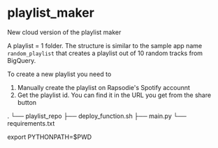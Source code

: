 # playlist_maker
New cloud version of the playlist maker

A playlist = 1 folder. The structure is similar to the sample app name `random_playlist` that creates a playlist out of 10 random tracks from BigQuery.

To create a new playlist you need to
1. Manually create the playlist on Rapsodie's Spotify accounnt
2. Get the playlist id. You can find it in the URL you get from the share button


.
└── playlist_repo
    ├── deploy_function.sh
    ├── main.py
    └── requirements.txt

export PYTHONPATH=$PWD